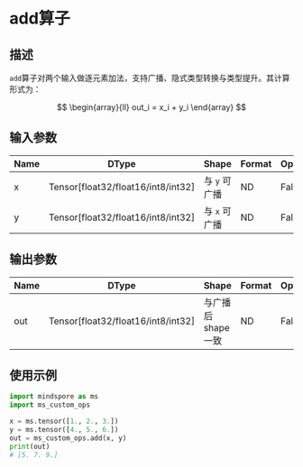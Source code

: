 # add算子

## 描述

`add`算子对两个输入做逐元素加法，支持广播、隐式类型转换与类型提升。其计算形式为：

$$
\begin{array}{ll} 
    out_i = x_i + y_i
\end{array}
$$

## 输入参数

| Name   | DType                                 | Shape                 | Format  | Optional  | Description |
|--------|----------------------------------------|-----------------------|--------|-----------|---------|
| x  | Tensor[float32/float16/int8/int32]                | 与 `y` 可广播     |  ND | False | 第一个输入 |
| y  | Tensor[float32/float16/int8/int32]                | 与 `x` 可广播     |  ND | False | 第二个输入 |

## 输出参数

| Name  | DType                      | Shape                | Format  | Optional | Description |
|-------|----------------------------|----------------------|---------|----------|----------|
| out   | Tensor[float32/float16/int8/int32] | 与广播后shape一致     |  ND | False | 逐元素加法结果 |

## 使用示例

```python
import mindspore as ms
import ms_custom_ops

x = ms.tensor([1., 2., 3.])
y = ms.tensor([4., 5., 6.])
out = ms_custom_ops.add(x, y)
print(out)
# [5. 7. 9.]
```
